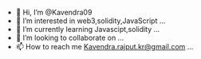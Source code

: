 - 👋 Hi, I’m @Kavendra09
- 👀 I’m interested in web3,solidity,JavaScript ...
- 🌱 I’m currently learning Javascipt,solidity ...
- 💞️ I’m looking to collaborate on ...
- 📫 How to reach me Kavendra.rajput.kr@gmail.com ...

<!---
Kavendra09/Kavendra09 is a ✨ special ✨ repository because its `README.md` (this file) appears on your GitHub profile.
You can click the Preview link to take a look at your changes.
--->
